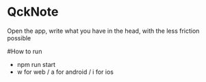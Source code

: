 # QckNote
Open the app, write what you have in the head, with the less friction possible

#How to run
- npm run start 
- w for web / a for android / i for ios
